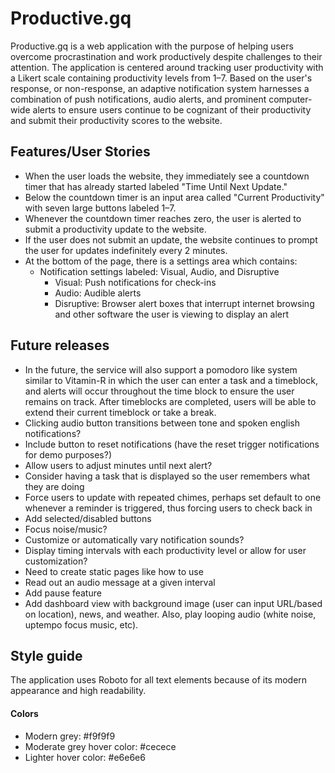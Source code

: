 # Productive.gq

Productive.gq is a web application with the purpose of helping users overcome procrastination and work productively despite challenges to their attention. The application is centered around tracking user productivity with a Likert scale containing productivity levels from 1–7. Based on the user's response, or non-response, an adaptive notification system harnesses a combination of push notifications, audio alerts, and prominent computer-wide alerts to ensure users continue to be cognizant of their productivity and submit their productivity scores to the website.

## Features/User Stories

- When the user loads the website, they immediately see a countdown timer that has already started labeled "Time Until Next Update."
- Below the countdown timer is an input area called "Current Productivity" with seven large buttons labeled 1–7.
- Whenever the countdown timer reaches zero, the user is alerted to submit a productivity update to the website.
- If the user does not submit an update, the website continues to prompt the user for updates indefinitely every 2 minutes.
- At the bottom of the page, there is a settings area which contains:
    - Notification settings labeled: Visual, Audio, and Disruptive
        - Visual: Push notifications for check-ins
        - Audio: Audible alerts
        - Disruptive: Browser alert boxes that interrupt internet browsing and other software the user is viewing to display an alert
                
## Future releases

- In the future, the service will also support a pomodoro like system similar to Vitamin-R in which the user can enter a task and a timeblock, and alerts will occur throughout the time block to ensure the user remains on track. After timeblocks are completed, users will be able to extend their current timeblock or take a break.
- Clicking audio button transitions between tone and spoken english notifications?
- Include button to reset notifications (have the reset trigger notifications for demo purposes?)
- Allow users to adjust minutes until next alert?
- Consider having a task that is displayed so the user remembers what they are doing
- Force users to update with repeated chimes, perhaps set default to one whenever a reminder is triggered, thus forcing users to check back in
- Add selected/disabled buttons
- Focus noise/music? 
- Customize or automatically vary notification sounds?
- Display timing intervals with each productivity level or allow for user customization?
- Need to create static pages like how to use
- Read out an audio message at a given interval
- Add pause feature
- Add dashboard view with background image (user can input URL/based on location), news, and weather. Also, play looping audio (white noise, uptempo focus music, etc).

## Style guide

The application uses Roboto for all text elements because of its modern appearance and high readability.

#### Colors

- Modern grey: #f9f9f9
- Moderate grey hover color: #cecece
- Lighter hover color: #e6e6e6
